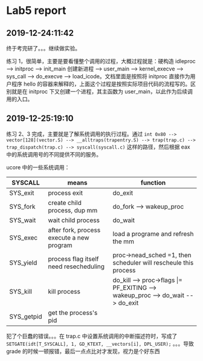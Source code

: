 # Lab5 report

## 2019-12-24:11:42

终于考完研了。。。继续做实验。

练习 1，很简单，主要是要看懂整个调用的过程，大概过程就是：硬构造 idleproc --> initproc --> init_main 创建新进程 --> user_main --> kernel_execve --> sys_call --> do_execve --> load_icode。文档里面是按照将 initproc 直接作为用户程序 hello 的容器来解释的，上面这个过程是按照实际项目代码的流程写的。区别就是在 initproc 下又创建一个进程，其主函数为 user_main，以此作为后续调用的入口。

## 2019-12-25:19:10

练习 2、3 完成，主要就是了解系统调用的执行过程。通过 `int 0x80 --> vector[128](vector.S) --> __alltraps(trapentry.S) --> trap(trap.c) --> trap_dispatch(trap.c) --> syscall(syscall.c)` 这样的路径，然后根据 eax 中的系统调用号的不同提供不同的服务。

ucore 中的一些系统调用：

| SYSCALL    | means                                     | function                                                                       |
| ---------- | ----------------------------------------- | ------------------------------------------------------------------------------ |
| SYS_exit   | process exit                              | do_exit                                                                        |
| SYS_fork   | create child process, dup mm              | do_fork --> wakeup_proc                                                        |
| SYS_wait   | wait child process                        | do_wait                                                                        |
| SYS_exec   | after fork, process execute a new program | load a programe and refresh the mm                                             |
| SYS_yield  | process flag itself need resecheduling    | proc->nead_sched =1, then scheduler will rescheule this process                |
| SYS_kill   | kill process                              | do_kill --> proc->flags \|= PF_EXITING --> wakeup_proc --> do_wait --> do_exit |
| SYS_getpid | get the process's pid                     |                                                                                |

犯了个巨蠢的错误。。。在 trap.c 中设置系统调用的中断描述符时，写成了 `SETGATE(idt[T_SYSCALL], 1, GD_KTEXT, __vectors[i], DPL_USER);` 。。。导致 grade 的时候一顿报错，最后一点点比对才发现，视力是个好东西
